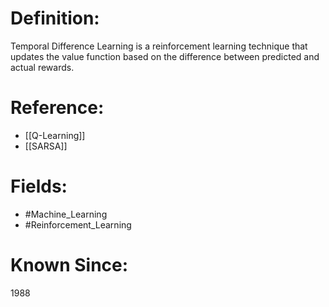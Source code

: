 

# Definition:
Temporal Difference Learning is a reinforcement learning technique that updates the value function based on the difference between predicted and actual rewards.

# Reference:
- [[Q-Learning]]
- [[SARSA]]

# Fields: 
- #Machine_Learning
- #Reinforcement_Learning

# Known Since:
1988

